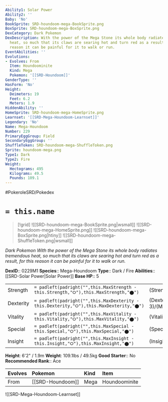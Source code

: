```yaml
---
Ability1: Solar Power
Ability2: ''
Baby: 'No'
BookSprite: SRD-houndoom-mega-BookSprite.png
BoxSprite: SRD-houndoom-mega-BoxSprite.png
DexCategory: Dark Pokemon
DexDescription: With the power of the Mega Stone its whole body radiates tremendous
  heat, so much that its claws are searing hot and turn red as a result, for this
  reason it can be painful for it to walk or run.
EventAbilities: ''
Evolutions:
- Evolves: From
  Item: Houndoominite
  Kind: Mega
  Pokemon: '[[SRD-Houndoom]]'
GenderType: ''
HasForm: 'No'
Height:
  Deimeters: 19
  Feet: 6.2
  Meters: 1.9
HiddenAbility: ''
HomeSprite: SRD-houndoom-mega-HomeSprite.png
Learnset: '[[SRD-Mega-Houndoom-Learnset]]'
Legendary: 'No'
Name: Mega-Houndoom
Number: 229
PrimaryEggGroup: Field
SecondaryEggGroup: ''
ShuffleToken: SRD-houndoom-mega-ShuffleToken.png
Sprite: houndoom-mega.png
Type1: Dark
Type2: Fire
Weight:
  Hectograms: 495
  Kilograms: 49.5
  Pounds: 109.1
---
```


#PokeroleSRD/Pokedex

# `= this.name`

> [!grid]
> ![[SRD-houndoom-mega-BookSprite.png|wsmall]]
> ![[SRD-houndoom-mega-HomeSprite.png]]
> ![[SRD-houndoom-mega-BoxSprite.png|htiny]]
> ![[SRD-houndoom-mega-ShuffleToken.png|wsmall]]


*Dark Pokemon*
*With the power of the Mega Stone its whole body radiates tremendous heat, so much that its claws are searing hot and turn red as a result, for this reason it can be painful for it to walk or run.*

**DexID**:: 0229M1
**Species**:: Mega-Houndoom
**Type**:: Dark / Fire
**Abilities**:: [[SRD-Solar Power|Solar Power]]
**Base HP**:: 5

|           |                                                                                        |                                          |
| --------- | -------------------------------------------------------------------------------------- | ---------------------------------------- |
| Strength  | `= padleft(padright("",this.MaxStrength - this.Strength,"⭘"),this.MaxStrength,"⬤")`    | (Strength::2)/(MaxStrength::5)   |
| Dexterity | `= padleft(padright("",this.MaxDexterity - this.Dexterity,"⭘"),this.MaxDexterity,"⬤")` | (Dexterity:: 3)/(MaxDexterity::6) |
| Vitality  | `= padleft(padright("",this.MaxVitality - this.Vitality,"⭘"),this.MaxVitality,"⬤")`    | (Vitality::2)/(MaxVitality::5)   |
| Special   | `= padleft(padright("",this.MaxSpecial - this.Special,"⭘"),this.MaxSpecial,"⬤")`       | (Special::4)/(MaxSpecial::8)     |
| Insight   | `= padleft(padright("",this.MaxInsight - this.Insight,"⭘"),this.MaxInsight,"⬤")`       | (Insight::2)/(MaxInsight::5)     |

**Height**: 6'2" / 1.9m
**Weight**: 109.1lbs / 49.5kg
**Good Starter**:: No
**Recommended Rank**:: Ace

| Evolves   | Pokemon          | Kind   | Item          |
|:----------|:-----------------|:-------|:--------------|
| From      | [[SRD-Houndoom]] | Mega   | Houndoominite |

![[SRD-Mega-Houndoom-Learnset]]